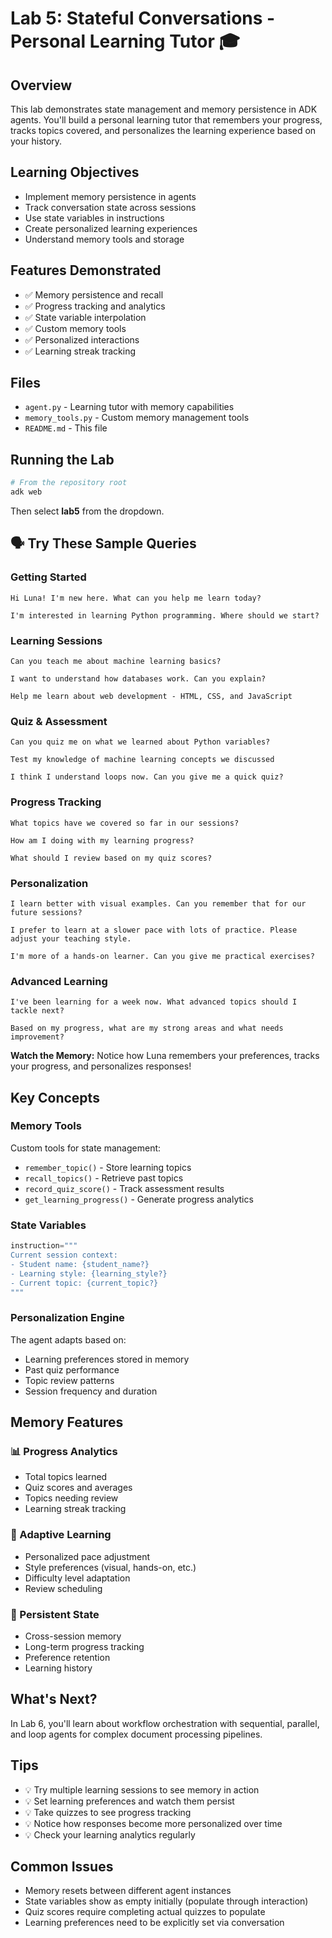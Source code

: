# Lab 5: Stateful Conversations - Personal Learning Tutor 🎓

## Overview
This lab demonstrates state management and memory persistence in ADK agents. You'll build a personal learning tutor that remembers your progress, tracks topics covered, and personalizes the learning experience based on your history.

## Learning Objectives
- Implement memory persistence in agents
- Track conversation state across sessions
- Use state variables in instructions
- Create personalized learning experiences
- Understand memory tools and storage

## Features Demonstrated
- ✅ Memory persistence and recall
- ✅ Progress tracking and analytics
- ✅ State variable interpolation
- ✅ Custom memory tools
- ✅ Personalized interactions
- ✅ Learning streak tracking

## Files
- `agent.py` - Learning tutor with memory capabilities
- `memory_tools.py` - Custom memory management tools
- `README.md` - This file

## Running the Lab

```bash
# From the repository root
adk web
```
Then select **lab5** from the dropdown.

## 🗣️ Try These Sample Queries

### **Getting Started**
```
Hi Luna! I'm new here. What can you help me learn today?
```

```
I'm interested in learning Python programming. Where should we start?
```

### **Learning Sessions**
```
Can you teach me about machine learning basics?
```

```
I want to understand how databases work. Can you explain?
```

```
Help me learn about web development - HTML, CSS, and JavaScript
```

### **Quiz & Assessment**
```
Can you quiz me on what we learned about Python variables?
```

```
Test my knowledge of machine learning concepts we discussed
```

```
I think I understand loops now. Can you give me a quick quiz?
```

### **Progress Tracking**
```
What topics have we covered so far in our sessions?
```

```
How am I doing with my learning progress?
```

```
What should I review based on my quiz scores?
```

### **Personalization**
```
I learn better with visual examples. Can you remember that for our future sessions?
```

```
I prefer to learn at a slower pace with lots of practice. Please adjust your teaching style.
```

```
I'm more of a hands-on learner. Can you give me practical exercises?
```

### **Advanced Learning**
```
I've been learning for a week now. What advanced topics should I tackle next?
```

```
Based on my progress, what are my strong areas and what needs improvement?
```

**Watch the Memory:** Notice how Luna remembers your preferences, tracks your progress, and personalizes responses!

## Key Concepts

### Memory Tools
Custom tools for state management:
- `remember_topic()` - Store learning topics
- `recall_topics()` - Retrieve past topics
- `record_quiz_score()` - Track assessment results
- `get_learning_progress()` - Generate progress analytics

### State Variables
```python
instruction="""
Current session context:
- Student name: {student_name?}
- Learning style: {learning_style?}
- Current topic: {current_topic?}
"""
```

### Personalization Engine
The agent adapts based on:
- Learning preferences stored in memory
- Past quiz performance
- Topic review patterns
- Session frequency and duration

## Memory Features

### 📊 Progress Analytics
- Total topics learned
- Quiz scores and averages
- Topics needing review
- Learning streak tracking

### 🎯 Adaptive Learning
- Personalized pace adjustment
- Style preferences (visual, hands-on, etc.)
- Difficulty level adaptation
- Review scheduling

### 💾 Persistent State
- Cross-session memory
- Long-term progress tracking
- Preference retention
- Learning history

## What's Next?

In Lab 6, you'll learn about workflow orchestration with sequential, parallel, and loop agents for complex document processing pipelines.

## Tips
- 💡 Try multiple learning sessions to see memory in action
- 💡 Set learning preferences and watch them persist
- 💡 Take quizzes to see progress tracking
- 💡 Notice how responses become more personalized over time
- 💡 Check your learning analytics regularly

## Common Issues
- Memory resets between different agent instances
- State variables show as empty initially (populate through interaction)
- Quiz scores require completing actual quizzes to populate
- Learning preferences need to be explicitly set via conversation